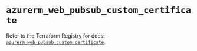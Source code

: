 # `azurerm_web_pubsub_custom_certificate`

Refer to the Terraform Registry for docs: [`azurerm_web_pubsub_custom_certificate`](https://registry.terraform.io/providers/hashicorp/azurerm/4.23.0/docs/resources/web_pubsub_custom_certificate).
